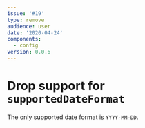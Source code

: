 ```yaml
---
issue: '#19'
type: remove
audience: user
date: '2020-04-24'
components:
  - config
version: 0.0.6
---
```

# Drop support for `supportedDateFormat`

The only supported date format is `YYYY-MM-DD`.
